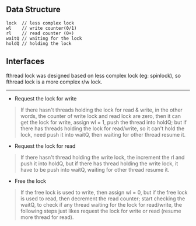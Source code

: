 ## Data Structure ##
```
lock  // less complex lock
wl    // write counter(0/1)
rl    // read counter (0+)
waitQ // waiting for the lock
holdQ // holding the lock
```

## Interfaces ##

fthread lock was designed based on less complex lock (eg: spinlock), so fthread lock is a more complex r/w lock.


---


  * Request the lock for write

> If there hasn't threads holding the lock for read & write, in the other words, the counter of write lock and read lock are zero, then it can get the lock for write, assign wl = 1, push the thread into holdQ; but if there has threads holding the lock for read/write, so it can't hold the lock, need push it into waitQ, then waiting for other thread resume it.


  * Request the lock for read

> If there hasn't thread holding the write lock, the increment the rl and push it into holdQ, but if there has thread holding the write lock, it have to be push into waitQ, waiting for other thread resume it.

  * Free the lock

> If the free lock is used to write, then assign wl = 0, but if the free lock is used to read, then decrement the read counter; start checking the waitQ, to check if any thread waiting for the lock for read/write, the following steps just likes request the lock for write or read (resume more thread for read).

